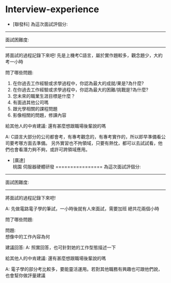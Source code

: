# Interview-experience

*   [聯發科]
為這次面試評個分:
***
面試困難度:
*****
將面試的過程記錄下來吧!
先是上機考C語言，屬於實作題較多，觀念題少，大約考一小時

問了哪些問題:
1. 在你過去工作經驗或求學過程中，你認為最大的成就/果是?為什麼?
2. 在你過去工作經驗或求學過程中，你認為最大的困難/挑戰是?為什麼?
3. 您未來的職業生涯目標是什麼？
4. 有面過其他公司嗎
5. 跟光學相關的課程問題
6. 影像相關的問題，修課內容


給其他人的中肯建議: 
還有甚麼想跟職場後輩說的嗎

A: C語言大部分的公司都會考，有專考觀念的，有專考實作的，所以即早準備看公司要考哪方面去準備。
另外實習也不拘領域，只要有熱忱，都可以去試試看，他們也會看潛力夠不夠，或許可跨領域應用。




*   [廣達]   
桃園 伺服器硬體研發
================
為這次面試評個分:
***
面試困難度:
****


將面試的過程記錄下來吧!

A: 先做電路電子學的筆試，一小時後就有人來面試，需要加班 總共花兩個小時

問了哪些問題:

問題:  
想像中的工作內容為何

建議回答:
A: 照實回答，也可針對她的工作型態描述一下

給其他人的中肯建議: 
還有甚麼想跟職場後輩說的嗎

A: 電子學的部分考比較多，要能靈活運用。若對其他職務有興趣也可跟他們說，也會幫你做評量建議



